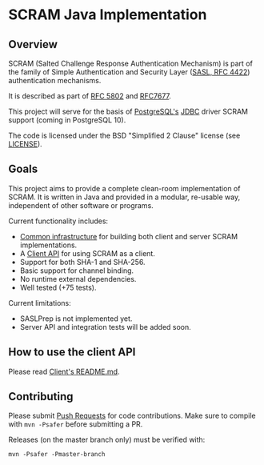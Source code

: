 # SCRAM Java Implementation


## Overview

SCRAM (Salted Challenge Response Authentication Mechanism) is part of the family
of Simple Authentication and Security Layer
([SASL, RFC 4422](https://tools.ietf.org/html/rfc4422)) authentication
mechanisms.

It is described as part of [RFC 5802](https://tools.ietf.org/html/rfc5802) and
[RFC7677](https://tools.ietf.org/html/rfc7677).

This project will serve for the basis of
[PostgreSQL's](https://www.postgresql.org) [JDBC](https://jdbc.postgresql.org/)
driver SCRAM support (coming in PostgreSQL 10).

The code is licensed under the BSD "Simplified 2 Clause" license (see [LICENSE](LICENSE)).


## Goals

This project aims to provide a complete clean-room implementation of SCRAM. It
is written in Java and provided in a modular, re-usable way, independent of
other software or programs.

Current functionality includes:

* [Common infrastructure](common) for building both client and server SCRAM implementations.
* A [Client API](client) for using SCRAM as a client.
* Support for both SHA-1 and SHA-256.
* Basic support for channel binding.
* No runtime external dependencies.
* Well tested (+75 tests).


Current limitations:

* SASLPrep is not implemented yet.
* Server API and integration tests will be added soon.


## How to use the client API

Please read [Client's README.md](client).


## Contributing

Please submit [Push Requests](https://github.com/ongres/scram) for code contributions.
Make sure to compile with `mvn -Psafer` before submitting a PR.

Releases (on the master branch only) must be verified with:

    mvn -Psafer -Pmaster-branch
